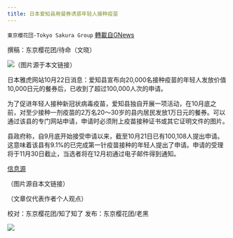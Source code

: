 ```yaml
---
title: 日本爱知县用餐券诱惑年轻人接种疫苗
---
```

`東京櫻花団-Tokyo Sakura Group` [轉載自GNews](https://gnews.org/zh-hans/1612709/)

撰稿：东京樱花团/待命（文晓）

![](https://assets.gnews.org/wp-content/uploads/2021/10/日本爱知县用餐券诱惑年轻人接种疫苗.png)（图片源于本文链接）

日本雅虎网站10月22日消息：爱知县宣布向20,000名接种疫苗的年轻人发放价值10,000日元的餐券后，已收到了超过100,000人次的申请。

为了促进年轻人接种新冠状病毒疫苗，爱知县独自开展一项活动，在10月底之前，对至少接种一剂疫苗的2万名20～30岁的县内居民发放1万日元的餐券。可以通过该县的专门网站申请，申请时必须附上疫苗接种证书或其它证明文件的图片。

县政府称，自9月底开始接受申请以来，截至10月21日已有100,108人提出申请。这意味着该县有9.1%的已完成第一针疫苗接种的年轻人提出了申请。申请的受理将于11月30日截止，当选者将在12月初通过电子邮件得到通知。

[信息源](https://news.yahoo.co.jp/articles/fa7b2d986fdb59fdb6895e1fed76ac6477556bcd)

（图片源自本文链接）

（文章仅代表作者个人观点）

校对：东京樱花团/知了知了
发布：东京樱花团/老黑

![](https://assets.gnews.org/wp-content/uploads/2021/10/image0-1-18-1.png)
